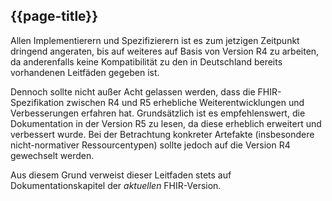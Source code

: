 ## {{page-title}}

Allen Implementierern und Spezifizierern ist es zum jetzigen Zeitpunkt dringend angeraten, bis auf weiteres auf Basis von Version R4 zu arbeiten, da anderenfalls keine Kompatibilität zu den in Deutschland bereits vorhandenen Leitfäden gegeben ist.

Dennoch sollte nicht außer Acht gelassen werden, dass die FHIR-Spezifikation zwischen R4 und R5 erhebliche Weiterentwicklungen und Verbesserungen erfahren hat.
Grundsätzlich ist es empfehlenswert, die Dokumentation in der Version R5 zu lesen, da diese erheblich erweitert und verbessert wurde. Bei der Betrachtung konkreter Artefakte (insbesondere nicht-normativer Ressourcentypen) sollte jedoch auf die Version R4 gewechselt werden.

Aus diesem Grund verweist dieser Leitfaden stets auf Dokumentationskapitel der *aktuellen* FHIR-Version.